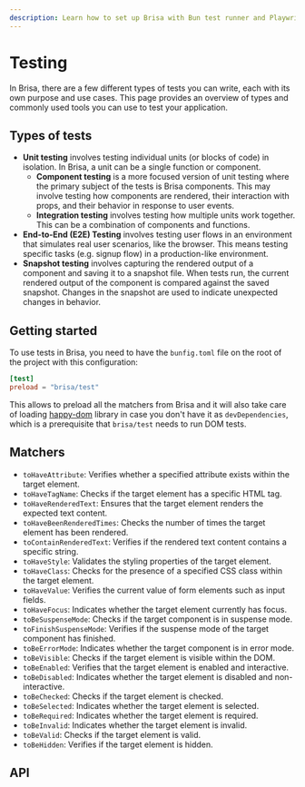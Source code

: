 ```yaml
---
description: Learn how to set up Brisa with Bun test runner and Playwright.
---
```


# Testing

In Brisa, there are a few different types of tests you can write, each with its own purpose and use cases. This page provides an overview of types and commonly used tools you can use to test your application.

## Types of tests

- **Unit testing** involves testing individual units (or blocks of code) in isolation. In Brisa, a unit can be a single function or component.
  - **Component testing** is a more focused version of unit testing where the primary subject of the tests is Brisa components. This may involve testing how components are rendered, their interaction with props, and their behavior in response to user events.
  - **Integration testing** involves testing how multiple units work together. This can be a combination of components and functions.
- **End-to-End (E2E) Testing** involves testing user flows in an environment that simulates real user scenarios, like the browser. This means testing specific tasks (e.g. signup flow) in a production-like environment.
- **Snapshot testing** involves capturing the rendered output of a component and saving it to a snapshot file. When tests run, the current rendered output of the component is compared against the saved snapshot. Changes in the snapshot are used to indicate unexpected changes in behavior.

## Getting started

To use tests in Brisa, you need to have the `bunfig.toml` file on the root of the project with this configuration:

```toml
[test]
preload = "brisa/test"
```

This allows to preload all the matchers from Brisa and it will also take care of loading [happy-dom](https://github.com/capricorn86/happy-dom) library in case you don't have it as `devDependencies`, which is a prerequisite that `brisa/test` needs to run DOM tests.

## Matchers

- `toHaveAttribute`: Verifies whether a specified attribute exists within the target element.
- `toHaveTagName`: Checks if the target element has a specific HTML tag.
- `toHaveRenderedText`: Ensures that the target element renders the expected text content.
- `toHaveBeenRenderedTimes`: Checks the number of times the target element has been rendered.
- `toContainRenderedText`: Verifies if the rendered text content contains a specific string.
- `toHaveStyle`: Validates the styling properties of the target element.
- `toHaveClass`: Checks for the presence of a specified CSS class within the target element.
- `toHaveValue`: Verifies the current value of form elements such as input fields.
- `toHaveFocus`: Indicates whether the target element currently has focus.
- `toBeSuspenseMode`: Checks if the target component is in suspense mode.
- `toFinishSuspenseMode`: Verifies if the suspense mode of the target component has finished.
- `toBeErrorMode`: Indicates whether the target component is in error mode.
- `toBeVisible`: Checks if the target element is visible within the DOM.
- `toBeEnabled`: Verifies that the target element is enabled and interactive.
- `toBeDisabled`: Indicates whether the target element is disabled and non-interactive.
- `toBeChecked`: Checks if the target element is checked.
- `toBeSelected`: Indicates whether the target element is selected.
- `toBeRequired`: Indicates whether the target element is required.
- `toBeInvalid`: Indicates whether the target element is invalid.
- `toBeValid`: Checks if the target element is valid.
- `toBeHidden`: Verifies if the target element is hidden.

## API
